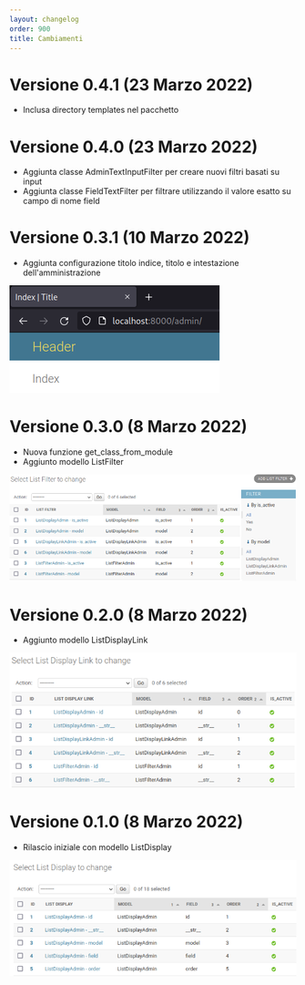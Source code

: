 ```yaml
---
layout: changelog
order: 900
title: Cambiamenti
---
```

# Versione 0.4.1 (23 Marzo 2022)

* Inclusa directory templates nel pacchetto

# Versione 0.4.0 (23 Marzo 2022)

* Aggiunta classe AdminTextInputFilter per creare nuovi filtri basati su input
* Aggiunta classe FieldTextFilter per filtrare utilizzando il valore esatto su campo di nome field

# Versione 0.3.1 (10 Marzo 2022)

* Aggiunta configurazione titolo indice, titolo e intestazione dell'amministrazione

![Intestazioni](/resources/django-admin-settings/archive/v0.3.1/italian/headers.png)

# Versione 0.3.0 (8 Marzo 2022)

* Nuova funzione get_class_from_module
* Aggiunto modello ListFilter

![Modello ListFilter](/resources/django-admin-settings/archive/v0.3.0/italian/listfilter.png)

# Versione 0.2.0 (8 Marzo 2022)

* Aggiunto modello ListDisplayLink

![Modello ListDisplayLink](/resources/django-admin-settings/archive/v0.2.0/italian/listdisplaylink.png)

# Versione 0.1.0 (8 Marzo 2022)

* Rilascio iniziale con modello ListDisplay

![Modello ListDisplay](/resources/django-admin-settings/archive/v0.1.0/italian/listdisplay.png)
